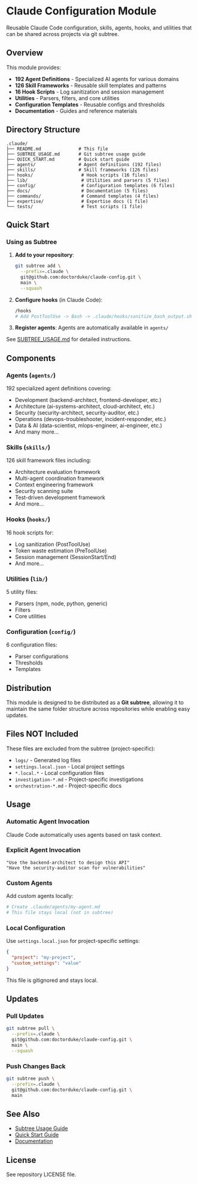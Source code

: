 # Claude Configuration Module

Reusable Claude Code configuration, skills, agents, hooks, and utilities that can be shared across projects via git subtree.

## Overview

This module provides:
- **192 Agent Definitions** - Specialized AI agents for various domains
- **126 Skill Frameworks** - Reusable skill templates and patterns
- **16 Hook Scripts** - Log sanitization and session management
- **Utilities** - Parsers, filters, and core utilities
- **Configuration Templates** - Reusable configs and thresholds
- **Documentation** - Guides and reference materials

## Directory Structure

```
.claude/
├── README.md              # This file
├── SUBTREE_USAGE.md       # Git subtree usage guide
├── QUICK_START.md         # Quick start guide
├── agents/                # Agent definitions (192 files)
├── skills/                # Skill frameworks (126 files)
├── hooks/                  # Hook scripts (16 files)
├── lib/                    # Utilities and parsers (5 files)
├── config/                 # Configuration templates (6 files)
├── docs/                   # Documentation (5 files)
├── commands/               # Command templates (4 files)
├── expertise/              # Expertise docs (1 file)
└── tests/                  # Test scripts (1 file)
```

## Quick Start

### Using as Subtree

1. **Add to your repository**:
   ```bash
   git subtree add \
     --prefix=.claude \
     git@github.com:doctorduke/claude-config.git \
     main \
     --squash
   ```

2. **Configure hooks** (in Claude Code):
   ```bash
   /hooks
   # Add PostToolUse -> Bash -> .claude/hooks/sanitize_bash_output.sh
   ```

3. **Register agents**: Agents are automatically available in `agents/`

See [SUBTREE_USAGE.md](SUBTREE_USAGE.md) for detailed instructions.

## Components

### Agents (`agents/`)
192 specialized agent definitions covering:
- Development (backend-architect, frontend-developer, etc.)
- Architecture (ai-systems-architect, cloud-architect, etc.)
- Security (security-architect, security-auditor, etc.)
- Operations (devops-troubleshooter, incident-responder, etc.)
- Data & AI (data-scientist, mlops-engineer, ai-engineer, etc.)
- And many more...

### Skills (`skills/`)
126 skill framework files including:
- Architecture evaluation framework
- Multi-agent coordination framework
- Context engineering framework
- Security scanning suite
- Test-driven development framework
- And more...

### Hooks (`hooks/`)
16 hook scripts for:
- Log sanitization (PostToolUse)
- Token waste estimation (PreToolUse)
- Session management (SessionStart/End)
- And more...

### Utilities (`lib/`)
5 utility files:
- Parsers (npm, node, python, generic)
- Filters
- Core utilities

### Configuration (`config/`)
6 configuration files:
- Parser configurations
- Thresholds
- Templates

## Distribution

This module is designed to be distributed as a **Git subtree**, allowing it to maintain the same folder structure across repositories while enabling easy updates.

## Files NOT Included

These files are excluded from the subtree (project-specific):
- `logs/` - Generated log files
- `settings.local.json` - Local project settings
- `*.local.*` - Local configuration files
- `investigation-*.md` - Project-specific investigations
- `orchestration-*.md` - Project-specific docs

## Usage

### Automatic Agent Invocation
Claude Code automatically uses agents based on task context.

### Explicit Agent Invocation
```
"Use the backend-architect to design this API"
"Have the security-auditor scan for vulnerabilities"
```

### Custom Agents
Add custom agents locally:
```bash
# Create .claude/agents/my-agent.md
# This file stays local (not in subtree)
```

### Local Configuration
Use `settings.local.json` for project-specific settings:
```json
{
  "project": "my-project",
  "custom_settings": "value"
}
```
This file is gitignored and stays local.

## Updates

### Pull Updates
```bash
git subtree pull \
  --prefix=.claude \
  git@github.com:doctorduke/claude-config.git \
  main \
  --squash
```

### Push Changes Back
```bash
git subtree push \
  --prefix=.claude \
  git@github.com:doctorduke/claude-config.git \
  main
```

## See Also

- [Subtree Usage Guide](SUBTREE_USAGE.md)
- [Quick Start Guide](QUICK_START.md)
- [Documentation](docs/README.md)

## License

See repository LICENSE file.


